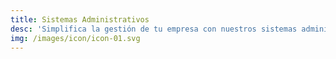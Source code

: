```yaml
---
title: Sistemas Administrativos
desc: 'Simplifica la gestión de tu empresa con nuestros sistemas administrativos. Aumenta la eficiencia, reduce errores y toma decisiones basadas en datos precisos.'
img: /images/icon/icon-01.svg
---
```


